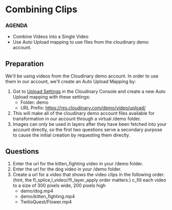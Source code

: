 # Combining Clips
<div class="aside">
    <h3>AGENDA</h3>
    <ul>
      <li>Combine Videos into a Single Video</li>
      <li>Use Auto Upload mapping to use files from the cloudinary demo account.</li>
    </ul>
</div>

## Preparation
We'll be using videos from the Cloudinary demo account. In order to use them in our account, we'll create an Auto Upload Mapping by:
1. Got to [Upload Settings](https://cloudinary.com/console/lui/settings/upload) in the Cloudinary Console and create a new Auto Upload mapping with these settings:
   - Folder: demo
   - URL Prefix: https://res.cloudinary.com/demo/video/upload/
2. This will make all of the cloudinary demo account files available for transformation in our account through a virtual /demo folder.
3. Images can only be used in layers after they have been fetched into your account directly, so the first two questions serve a secondary purpose to cause the initial creation by requesting them directly. 

## <a name="questions">Questions</a>

1. Enter the url for the kitten_fighting video in your /demo folder.
2. Enter the url for the dog video in your /demo folder.
3. <a name="q1"></a>Create a url for a video that shows the video clips in the following order. (hint, the fl_splice,l_video//fl_layer_apply order matters.) c_fill each video to a size of 300 pixels wide, 200 pixels high
   - demo/dog.mp4
   - demo/kitten_fighting.mp4
   - TwilioQuest/Flower.mp4